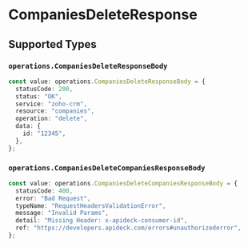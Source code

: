 # CompaniesDeleteResponse


## Supported Types

### `operations.CompaniesDeleteResponseBody`

```typescript
const value: operations.CompaniesDeleteResponseBody = {
  statusCode: 200,
  status: "OK",
  service: "zoho-crm",
  resource: "companies",
  operation: "delete",
  data: {
    id: "12345",
  },
};
```

### `operations.CompaniesDeleteCompaniesResponseBody`

```typescript
const value: operations.CompaniesDeleteCompaniesResponseBody = {
  statusCode: 400,
  error: "Bad Request",
  typeName: "RequestHeadersValidationError",
  message: "Invalid Params",
  detail: "Missing Header: x-apideck-consumer-id",
  ref: "https://developers.apideck.com/errors#unauthorizederror",
};
```

